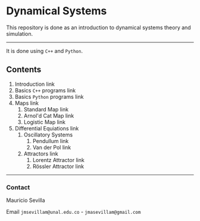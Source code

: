 # Dynamical Systems

This repository is done as an introduction to dynamical systems theory and simulation.

---

It is done using `C++` and `Python`.

## Contents

1. Introduction link
1. Basics `C++` programs link
1. Basics `Python` programs link
1. Maps link
    1. Standard Map link
    1. Arnol'd Cat Map link 
    1. Logistic Map link
1. Differential Equiations link
    1. Oscillatory Systems
        1. Pendullum link
        1. Van der Pol link
    1. Attractors link
        1. Lorentz Attractor link
        1. Rössler Attractor link

---

### Contact

Mauricio Sevilla

Email `jmsevillam@unal.edu.co` - `jmasevillam@gmail.com`
